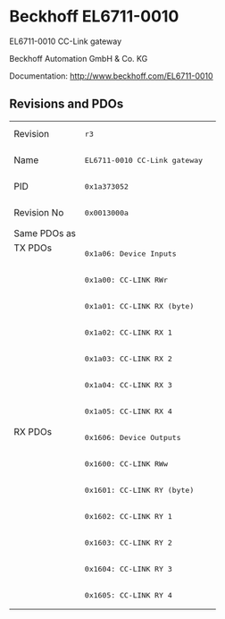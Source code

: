 # Beckhoff EL6711-0010

EL6711-0010 CC-Link gateway

Beckhoff Automation GmbH & Co. KG

Documentation: <a href="http://www.beckhoff.com/EL6711-0010">http://www.beckhoff.com/EL6711-0010</a>

## Revisions and PDOs
<table>
<tr >
<td class="first">Revision</td>
<td ><pre>r3</pre></td>
</tr>
<tr >
<td class="first">Name</td>
<td ><pre>EL6711-0010 CC-Link gateway</pre></td>
</tr>
<tr >
<td class="first">PID</td>
<td ><pre>0x1a373052</pre></td>
</tr>
<tr >
<td class="first">Revision No</td>
<td ><pre>0x0013000a</pre></td>
</tr>
<tr >
<td class="first">Same PDOs as</td>
<td ></td>
</tr>
<tr class="txpdo pdosection">
<td class="first" rowspan=7 valign=top>TX PDOs</td>
<td><pre>0x1a06: Device Inputs</pre></td>
<td></td>
</tr>
<tr class="txpdo pdosection">
<td class="first"><pre>0x1a00: CC-LINK RWr</pre></td>
</tr>
<tr class="txpdo pdosection">
<td class="first"><pre>0x1a01: CC-LINK RX (byte)</pre></td>
</tr>
<tr class="txpdo pdosection">
<td class="first"><pre>0x1a02: CC-LINK RX 1</pre></td>
</tr>
<tr class="txpdo pdosection">
<td class="first"><pre>0x1a03: CC-LINK RX 2</pre></td>
</tr>
<tr class="txpdo pdosection">
<td class="first"><pre>0x1a04: CC-LINK RX 3</pre></td>
</tr>
<tr class="txpdo pdosection">
<td class="first"><pre>0x1a05: CC-LINK RX 4</pre></td>
</tr>
<tr class="rxpdo pdosection">
<td class="first" rowspan=7 valign=top>RX PDOs</td>
<td><pre>0x1606: Device Outputs</pre></td>
<td></td>
</tr>
<tr class="rxpdo pdosection">
<td class="first"><pre>0x1600: CC-LINK RWw</pre></td>
</tr>
<tr class="rxpdo pdosection">
<td class="first"><pre>0x1601: CC-LINK RY (byte)</pre></td>
</tr>
<tr class="rxpdo pdosection">
<td class="first"><pre>0x1602: CC-LINK RY 1</pre></td>
</tr>
<tr class="rxpdo pdosection">
<td class="first"><pre>0x1603: CC-LINK RY 2</pre></td>
</tr>
<tr class="rxpdo pdosection">
<td class="first"><pre>0x1604: CC-LINK RY 3</pre></td>
</tr>
<tr class="rxpdo pdosection">
<td class="first"><pre>0x1605: CC-LINK RY 4</pre></td>
</tr>
</table>

